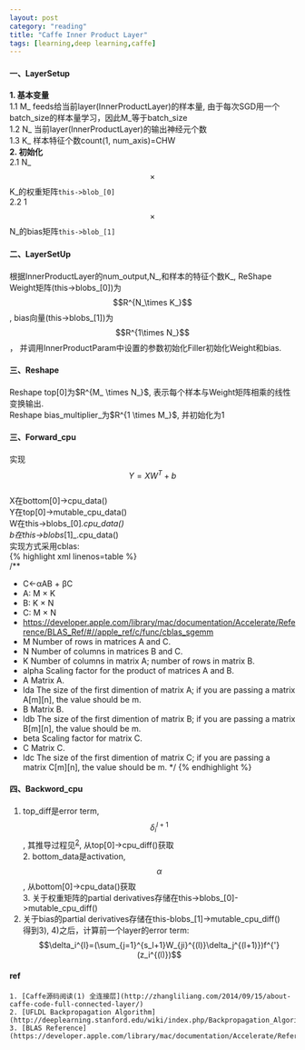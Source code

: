 ```yaml
---
layout: post
category: "reading"
title: "Caffe Inner Product Layer"
tags: [learning,deep learning,caffe]
---
```


#### 一、LayerSetup     
**1. 基本变量**        
1.1 M_ feeds给当前layer(InnerProductLayer)的样本量, 由于每次SGD用一个batch_size的样本量学习，因此M_等于batch_size    
1.2 N_ 当前layer(InnerProductLayer)的输出神经元个数    
1.3 K_ 样本特征个数count(1, num_axis)=CHW     
**2. 初始化**   
2.1 N_ $$\times$$ K_的权重矩阵`this->blob_[0]`     
2.2 1 $$\times$$ N_的bias矩阵`this->blob_[1]`      

#### 二、LayerSetUp     
根据InnerProductLayer的num_output,N_,和样本的特征个数K_, ReShape Weight矩阵(this->blobs_[0])为$$R^{N_\times K_}$$, bias向量(this->blobs_[1])为$$R^{1\times N_}$$， 并调用InnerProductParam中设置的参数初始化Filler初始化Weight和bias.    

#### 三、Reshape     
Reshape top[0]为$R^{M_ \times N_}$, 表示每个样本与Weight矩阵相乘的线性变换输出.     
Reshape bias_multiplier_为$R^{1 \times M_}$, 并初始化为1      

#### 三、Forward_cpu     
实现$$Y=XW^T+b$$    
X在bottom[0]->cpu_data()     
Y在top[0]->mutable_cpu_data()    
W在this->blobs_[0]_.cpu_data()    
b在this->blobs_[1]_.cpu_data()     
实现方式采用cblas:     
{% highlight xml linenos=table %}         
/**
 * C←αAB + βC
 * A: M × K
 * B: K × N
 * C: M × N
 * https://developer.apple.com/library/mac/documentation/Accelerate/Reference/BLAS_Ref/#//apple_ref/c/func/cblas_sgemm
 * M		Number of rows in matrices A and C.
 * N		Number of columns in matrices B and C.
 * K		Number of columns in matrix A; number of rows in matrix B.
 * alpha	Scaling factor for the product of matrices A and B.
 * A		Matrix A.
 * lda		The size of the first dimention of matrix A; if you are passing a matrix A[m][n], the value should be m.
 * B		Matrix B.
 * ldb		The size of the first dimention of matrix B; if you are passing a matrix B[m][n], the value should be m.
 * beta		Scaling factor for matrix C.
 * C		Matrix C.
 * ldc		The size of the first dimention of matrix C; if you are passing a matrix C[m][n], the value should be m.
 */
{% endhighlight %}      

#### 四、Backword_cpu   
1. top_diff是error term, $$\delta_i^{l+1}$$, 其推导过程见<sup>[2](http://ufldl.stanford.edu/wiki/index.php/%E5%8F%8D%E5%90%91%E4%BC%A0%E5%AF%BC%E7%AE%97%E6%B3%95)</sup>, 从top[0]->cpu_diff()获取    
	2. bottom_data是activation, $$\alpha$$, 从bottom[0]->cpu_data()获取     
	3. 关于权重矩阵的partial derivatives存储在this->blobs_[0]->mutable_cpu_diff()   
4. 关于bias的partial derivatives存储在this-blobs_[1]->mutable_cpu_diff()  
	得到3), 4)之后，计算前一个layer的error term:$$\delta_i^{l}=(\sum_{j=1}^{s_l+1}W_{ji}^{(l)}\delta_j^{(l+1)})f^{'}(z_i^{(l)})$$   


#### ref   
	1. [Caffe源码阅读(1) 全连接层](http://zhangliliang.com/2014/09/15/about-caffe-code-full-connected-layer/)
	2. [UFLDL Backpropagation Algorithm](http://deeplearning.stanford.edu/wiki/index.php/Backpropagation_Algorithm)    
	3. [BLAS Reference](https://developer.apple.com/library/mac/documentation/Accelerate/Reference/BLAS_Ref/index.html#//apple_ref/c/func/cblas_sgemm)
